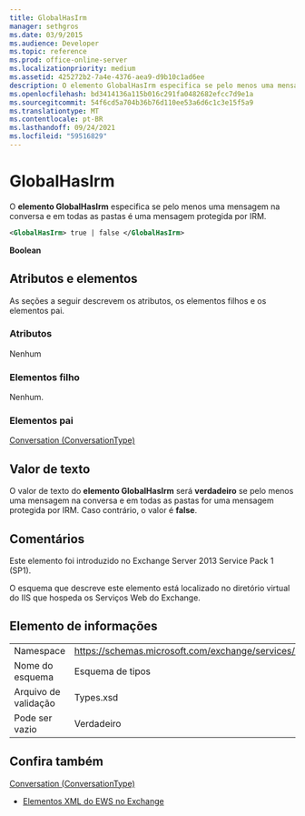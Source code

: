 ```yaml
---
title: GlobalHasIrm
manager: sethgros
ms.date: 03/9/2015
ms.audience: Developer
ms.topic: reference
ms.prod: office-online-server
ms.localizationpriority: medium
ms.assetid: 425272b2-7a4e-4376-aea9-d9b10c1ad6ee
description: O elemento GlobalHasIrm especifica se pelo menos uma mensagem na conversa e em todas as pastas é uma mensagem protegida por IRM.
ms.openlocfilehash: bd3414136a115b016c291fa0482682efcc7d9e1a
ms.sourcegitcommit: 54f6cd5a704b36b76d110ee53a6d6c1c3e15f5a9
ms.translationtype: MT
ms.contentlocale: pt-BR
ms.lasthandoff: 09/24/2021
ms.locfileid: "59516829"
---
```

# <a name="globalhasirm"></a>GlobalHasIrm

O **elemento GlobalHasIrm** especifica se pelo menos uma mensagem na conversa e em todas as pastas é uma mensagem protegida por IRM. 
  
```XML
<GlobalHasIrm> true | false </GlobalHasIrm>
```

 **Boolean**
## <a name="attributes-and-elements"></a>Atributos e elementos

As seções a seguir descrevem os atributos, os elementos filhos e os elementos pai.
  
### <a name="attributes"></a>Atributos

Nenhum
  
### <a name="child-elements"></a>Elementos filho

Nenhum.
  
### <a name="parent-elements"></a>Elementos pai

[Conversation (ConversationType)](conversation-conversationtype.md)
  
## <a name="text-value"></a>Valor de texto

O valor de texto do **elemento GlobalHasIrm** será **verdadeiro** se pelo menos uma mensagem na conversa e em todas as pastas for uma mensagem protegida por IRM. Caso contrário, o valor é **false**.
  
## <a name="remarks"></a>Comentários

Este elemento foi introduzido no Exchange Server 2013 Service Pack 1 (SP1).
  
O esquema que descreve este elemento está localizado no diretório virtual do IIS que hospeda os Serviços Web do Exchange.
  
## <a name="element-information"></a>Elemento de informações

|||
|:-----|:-----|
|Namespace  <br/> |https://schemas.microsoft.com/exchange/services/2006/types  <br/> |
|Nome do esquema  <br/> |Esquema de tipos  <br/> |
|Arquivo de validação  <br/> |Types.xsd  <br/> |
|Pode ser vazio  <br/> |Verdadeiro  <br/> |
   
## <a name="see-also"></a>Confira também



[Conversation (ConversationType)](conversation-conversationtype.md)


- [Elementos XML do EWS no Exchange](ews-xml-elements-in-exchange.md)

